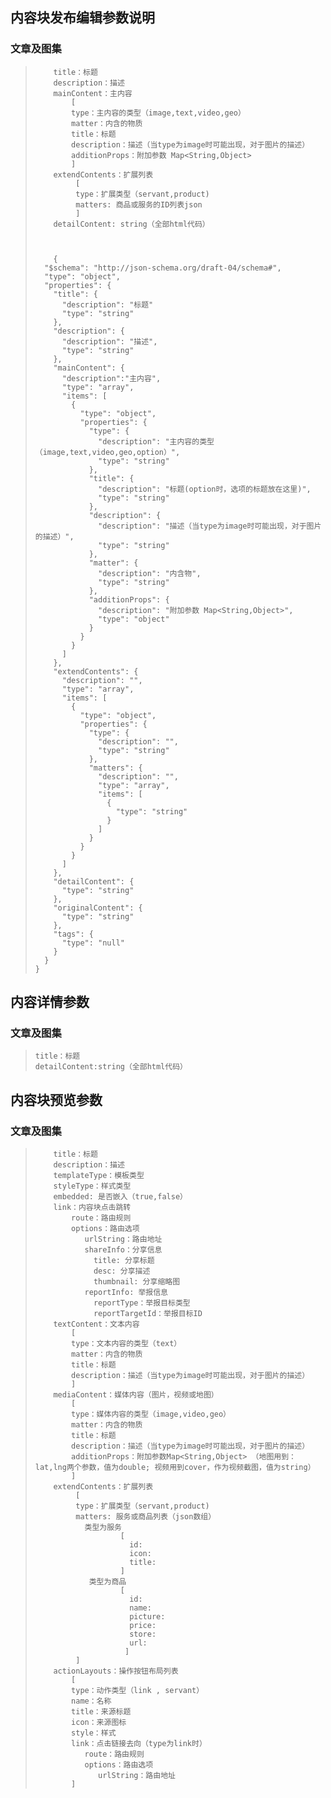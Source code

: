 ## 内容块发布编辑参数说明

### 文章及图集

> ```
>     title：标题  
>     description：描述  
>     mainContent：主内容  
>         [  
>         type：主内容的类型（image,text,video,geo）  
>         matter：内含的物质
>         title：标题  
>         description：描述（当type为image时可能出现，对于图片的描述）  
>         additionProps：附加参数 Map<String,Object>
>         ]  
>     extendContents：扩展列表  
>          [  
>          type：扩展类型（servant,product)  
>          matters: 商品或服务的ID列表json  
>          ]
>     detailContent: string（全部html代码）
>     
>     
>     
>     {
>   "$schema": "http://json-schema.org/draft-04/schema#",
>   "type": "object",
>   "properties": {
>     "title": {
>       "description": "标题"
>       "type": "string"
>     },
>     "description": {
>       "description": "描述",
>       "type": "string"
>     },
>     "mainContent": {
>       "description":"主内容",
>       "type": "array",
>       "items": [
>         {
>           "type": "object",
>           "properties": {
>             "type": {
>               "description": "主内容的类型（image,text,video,geo,option）",
>               "type": "string"
>             },
>             "title": {
>               "description": "标题(option时，选项的标题放在这里)",
>               "type": "string"
>             },
>             "description": {
>               "description": "描述（当type为image时可能出现，对于图片的描述）",
>               "type": "string"
>             },
>             "matter": {
>               "description": "内含物",
>               "type": "string"
>             },
>             "additionProps": {
>               "description": "附加参数 Map<String,Object>",
>               "type": "object"
>             }
>           }
>         }
>       ]
>     },
>     "extendContents": {
>       "description": "",
>       "type": "array",
>       "items": [
>         {
>           "type": "object",
>           "properties": {
>             "type": {
>               "description": "",
>               "type": "string"
>             },
>             "matters": {
>               "description": "",
>               "type": "array",
>               "items": [
>                 {
>                   "type": "string"
>                 }
>               ]
>             }
>           }
>         }
>       ]
>     },
>     "detailContent": {
>       "type": "string"
>     },
>     "originalContent": {
>       "type": "string"
>     },
>     "tags": {
>       "type": "null"
>     }
>   }
> }
> ```

## 内容详情参数

### 文章及图集

> ```
> title：标题
> detailContent:string（全部html代码）
> ```

## 内容块预览参数

### 文章及图集

> ```
>     title：标题
>     description：描述
>     templateType：模板类型
>     styleType：样式类型
>     embedded: 是否嵌入（true,false）
>     link：内容块点击跳转
>         route：路由规则
>         options：路由选项
>            urlString：路由地址
>            shareInfo：分享信息
>              title: 分享标题
>              desc: 分享描述
>              thumbnail: 分享缩略图
>            reportInfo: 举报信息
>              reportType：举报目标类型
>              reportTargetId：举报目标ID
>     textContent：文本内容
>         [
>         type：文本内容的类型（text）
>         matter：内含的物质
>         title：标题
>         description：描述（当type为image时可能出现，对于图片的描述）
>         ]
>     mediaContent：媒体内容（图片，视频或地图）
>         [
>         type：媒体内容的类型（image,video,geo）
>         matter：内含的物质
>         title：标题
>         description：描述（当type为image时可能出现，对于图片的描述）
>         additionProps：附加参数Map<String,Object> （地图用到： lat,lng两个参数，值为double; 视频用到cover，作为视频截图，值为string）
>         ]
>     extendContents：扩展列表  
>          [  
>          type：扩展类型（servant,product)  
>          matters: 服务或商品列表（json数组）
>            类型为服务
>                    [
>                      id:
>                      icon:
>                      title:
>                    ]
>             类型为商品
>                    [
>                      id:
>                      name:
>                      picture:
>                      price:
>                      store:
>                      url:
>                     ]
>          ] 
>     actionLayouts：操作按钮布局列表
>         [
>         type：动作类型（link , servant）
>         name：名称
>         title：来源标题
>         icon：来源图标
>         style：样式
>         link：点击链接去向（type为link时）
>            route：路由规则
>            options：路由选项
>               urlString：路由地址
>         ]
> ```



